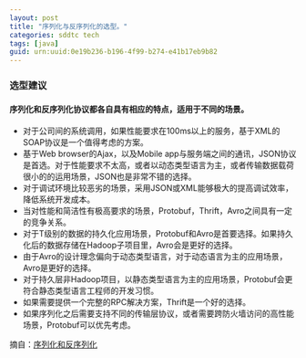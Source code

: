 ```yaml
---
layout: post
title: "序列化与反序列化的选型。"
categories: sddtc tech
tags: [java]
guid: urn:uuid:0e19b236-b196-4f99-b274-e41b17eb9b82
---
```


### 选型建议

#### 序列化和反序列化协议都各自具有相应的特点，适用于不同的场景。

* 对于公司间的系统调用，如果性能要求在100ms以上的服务，基于XML的SOAP协议是一个值得考虑的方案。
* 基于Web browser的Ajax，以及Mobile app与服务端之间的通讯，JSON协议是首选。对于性能要求不太高，或者以动态类型语言为主，或者传输数据载荷很小的的运用场景，JSON也是非常不错的选择。
* 对于调试环境比较恶劣的场景，采用JSON或XML能够极大的提高调试效率，降低系统开发成本。
* 当对性能和简洁性有极高要求的场景，Protobuf，Thrift，Avro之间具有一定的竞争关系。
* 对于T级别的数据的持久化应用场景，Protobuf和Avro是首要选择。如果持久化后的数据存储在Hadoop子项目里，Avro会是更好的选择。
* 由于Avro的设计理念偏向于动态类型语言，对于动态语言为主的应用场景，Avro是更好的选择。
* 对于持久层非Hadoop项目，以静态类型语言为主的应用场景，Protobuf会更符合静态类型语言工程师的开发习惯。
* 如果需要提供一个完整的RPC解决方案，Thrift是一个好的选择。
* 如果序列化之后需要支持不同的传输层协议，或者需要跨防火墙访问的高性能场景，Protobuf可以优先考虑。

摘自：[序列化和反序列化](http://www.infoq.com/cn/articles/serialization-and-deserialization)
